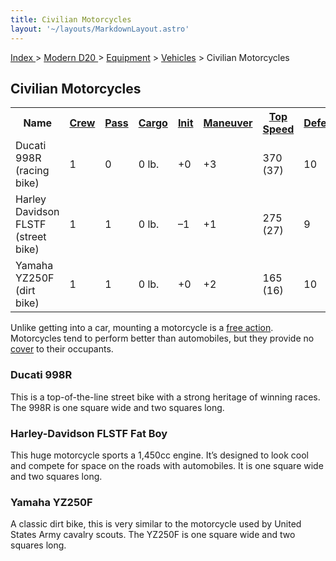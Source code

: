 ```yaml
---
title: Civilian Motorcycles
layout: '~/layouts/MarkdownLayout.astro'
---
```


[ Index ](/) > [ Modern D20 ](/modern.d20.srd) > [Equipment](/modern.d20.srd/equipment) > [Vehicles](/modern.d20.srd/equipment/equipment.vehicles) > Civilian Motorcycles

## Civilian Motorcycles


<table> <tr> <th>Name</th> <th><a href="/modern.d20.srd/equipment/equipment.vehicles">Crew</a></th> <th><a href="/modern.d20.srd/equipment/equipment.vehicles">Pass</a></th> <th><a href="/modern.d20.srd/equipment/equipment.vehicles">Cargo</a></th> <th><a href="/modern.d20.srd/equipment/equipment.vehicles">Init</a></th> <th><a href="/modern.d20.srd/equipment/equipment.vehicles">Maneuver</a></th> <th><a href="/modern.d20.srd/equipment/equipment.vehicles">Top Speed</a></th> <th><a href="/modern.d20.srd/equipment/equipment.vehicles">Defense</a></th> <th><a href="/modern.d20.srd/equipment/equipment.vehicles">Hardness</a></th> <th><a href="/modern.d20.srd/equipment/equipment.vehicles">Hit Points</a></th> <th><a href="/modern.d20.srd/equipment/equipment.vehicles">Size</a></th> <th><a href="/modern.d20.srd/equipment/equipment.vehicles">Purchase DC</a></th> <th><a href="/modern.d20.srd/equipment/equipment.vehicles">Restriction</a></th> </tr> <tr><td> Ducati 998R (racing bike)</td><td> 1</td><td> 0</td><td> 0 lb.</td><td> +0</td><td> +3</td><td> 370 (37)</td><td> 10</td><td> 5</td><td> 18</td><td> M</td><td> 27</td><td> Lic (+1) </td></tr> <tr><td> Harley Davidson FLSTF (street bike)</td><td> 1</td><td> 1</td><td> 0 lb.</td><td> –1</td><td> +1</td><td> 275 (27)</td><td> 9</td><td> 5</td><td> 22</td><td> L</td><td> 26</td><td> Lic (+1) </td></tr> <tr><td> Yamaha YZ250F (dirt bike)</td><td> 1</td><td> 1</td><td> 0 lb.</td><td> +0</td><td> +2</td><td> 165 (16)</td><td> 10</td><td> 5</td><td> 18</td><td> M</td><td> 23</td><td> Lic (+1) </td></tr></table>



Unlike getting into a car, mounting a motorcycle is a [free action](/modern.d20.srd/combat/action.types). Motorcycles tend to perform
better than automobiles, but they provide no
[cover](/modern.d20.srd/combat/cover) to their occupants.

### Ducati 998R

This is a top-of-the-line street bike with a strong heritage of winning races.
The 998R is one square wide and two squares long.

### Harley-Davidson FLSTF Fat Boy

This huge motorcycle sports a 1,450cc engine. It’s designed to look cool and
compete for space on the roads with automobiles. It is one square wide and two
squares long.

### Yamaha YZ250F

A classic dirt bike, this is very similar to the motorcycle used by United
States Army cavalry scouts. The YZ250F is one square wide and two squares
long.

